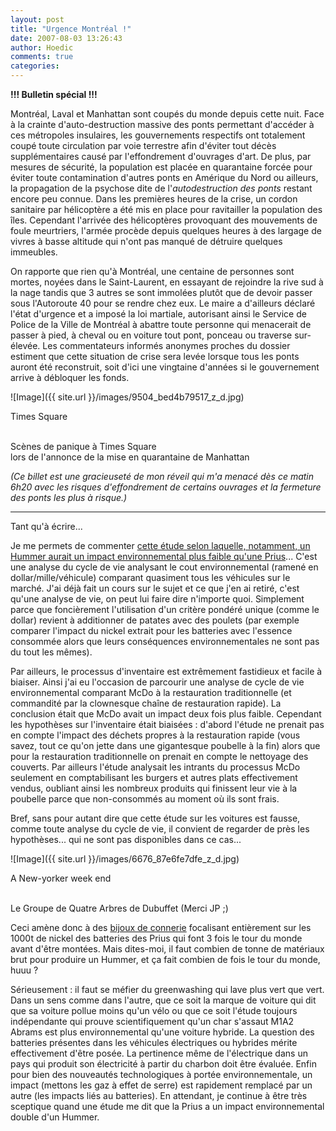 ```yaml
---
layout: post
title: "Urgence Montréal !"
date: 2007-08-03 13:26:43
author: Hoedic
comments: true
categories: 
---
```



**!!! Bulletin spécial !!!**

Montréal, Laval et Manhattan sont coupés du monde depuis cette nuit. Face à la crainte d'auto-destruction massive des ponts permettant d'accéder à ces métropoles insulaires, les gouvernements respectifs ont totalement coupé toute circulation par voie terrestre afin d'éviter tout décès supplémentaires causé par l'effondrement d'ouvrages d'art. De plus, par mesures de sécurité, la population est placée en quarantaine forcée pour éviter toute contamination d'autres ponts en Amérique du Nord ou ailleurs, la propagation de la psychose dite de l'*autodestruction des ponts* restant encore peu connue. Dans les premières heures de la crise, un cordon sanitaire par hélicoptère a été mis en place pour ravitailler la population des îles. Cependant l'arrivée des hélicoptères provoquant des mouvements de foule meurtriers, l'armée procède depuis quelques heures à des largage de vivres à basse altitude qui n'ont pas manqué de détruire quelques immeubles.

On rapporte que rien qu'à Montréal, une centaine de personnes sont mortes, noyées dans le Saint-Laurent, en essayant de rejoindre la rive sud à la nage tandis que 3 autres se sont immolées plutôt que de devoir passer sous l'Autoroute 40 pour se rendre chez eux. Le maire a d'ailleurs déclaré l'état d'urgence et a imposé la loi martiale, autorisant ainsi le Service de Police de la Ville de Montréal à abattre toute personne qui menacerait de passer à pied, à cheval ou en voiture tout pont, ponceau ou traverse sur-élevée. Les commentateurs informés anonymes proches du dossier estiment que cette situation de crise sera levée lorsque tous les ponts auront été reconstruit, soit d'ici une vingtaine d'années si le gouvernement arrive à débloquer les fonds.


![Image]({{ site.url }}/images/9504_bed4b79517_z_d.jpg)
<div class="photoattrib">Times Square</div>

<br/>Scènes de panique à Times Square <br/>lors de l'annonce de la mise en quarantaine de Manhattan



*(Ce billet est une gracieuseté de mon réveil qui m'a menacé dès ce matin 6h20 avec les risques d'effondrement de certains ouvrages et la fermeture des ponts les plus à risque.)*

***

Tant qu'à écrire...

Je me permets de commenter [cette étude selon laquelle, notamment, un Hummer aurait un impact environnemental plus faible qu'une Prius](http://cnwmr.com/nss-folder/automotiveenergy/)... C'est une analyse du cycle de vie analysant le cout environnemental (ramené en dollar/mille/véhicule) comparant quasiment tous les véhicules sur le marché. J'ai déjà fait un cours sur le sujet et ce que j'en ai retiré, c'est qu'une analyse de vie, on peut lui faire dire n'importe quoi. Simplement parce que foncièrement l'utilisation d'un critère pondéré unique (comme le dollar) revient à additionner de patates avec des poulets (par exemple comparer l'impact du nickel extrait pour les batteries avec l'essence consommée alors que leurs conséquences environnementales ne sont pas du tout les mêmes).

Par ailleurs, le processus d'inventaire est extrêmement fastidieux et facile à biaiser. Ainsi j'ai eu l'occasion de parcourir une analyse de cycle de vie environnemental comparant McDo à la restauration traditionnelle (et commandité par la clownesque chaîne de restauration rapide). La conclusion était que McDo avait un impact deux fois plus faible. Cependant les hypothèses sur l'inventaire était biaisées : d'abord l'étude ne prenait pas en compte l'impact des déchets propres à la restauration rapide (vous savez, tout ce qu'on jette dans une gigantesque poubelle à la fin) alors que pour la restauration traditionnelle on prenait en compte le nettoyage des couverts. Par ailleurs l'étude analysait les intrants du processus McDo seulement en comptabilisant les burgers et autres plats effectivement vendus, oubliant ainsi les nombreux produits qui finissent leur vie à la poubelle parce que non-consommés au moment où ils sont frais.

Bref, sans pour autant dire que cette étude sur les voitures est fausse, comme toute analyse du cycle de vie, il convient de regarder de près les hypothèses... qui ne sont pas disponibles dans ce cas...


![Image]({{ site.url }}/images/6676_87e6fe7dfe_z_d.jpg)
<div class="photoattrib">A New-yorker week end</div>

<br/>Le Groupe de Quatre Arbres de Dubuffet (Merci JP ;)



Ceci amène donc à des [bijoux de connerie](http://cnwmr.com/nss-folder/automotiveenergy/Hidden%20Cost%20of%20Driving%20a%20Prius%20Commentary.pdf)   focalisant entièrement sur les 1000t de nickel des batteries des Prius qui font 3 fois le tour du monde avant d'être montées. Mais dites-moi, il faut combien de tonne de matériaux brut pour produire un Hummer, et ça fait combien de fois le tour du monde, huuu ?

Sérieusement : il faut se méfier du greenwashing qui lave plus vert que vert. Dans un sens comme dans l'autre, que ce soit la marque de voiture qui dit que sa voiture pollue moins qu'un vélo ou que ce soit l'étude toujours indépendante qui prouve scientifiquement qu'un char s'assaut M1A2 Abrams est plus environnemental qu'une voiture hybride. La question des batteries présentes dans les véhicules électriques ou hybrides mérite effectivement d'être posée. La pertinence même de l'électrique dans un pays qui produit son électricité à partir du charbon doit être évaluée. Enfin pour bien des nouveautés technologiques à portée environnementale, un impact (mettons les gaz à effet de serre) est rapidement remplacé par un autre (les impacts liés au batteries). En attendant, je continue à être très sceptique quand une étude me dit que la Prius a un impact environnemental double d'un Hummer.